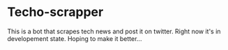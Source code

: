 # Techo-scrapper

This is a bot that scrapes tech news and post it on twitter.
Right now it's in developement state.
Hoping to make it better...
